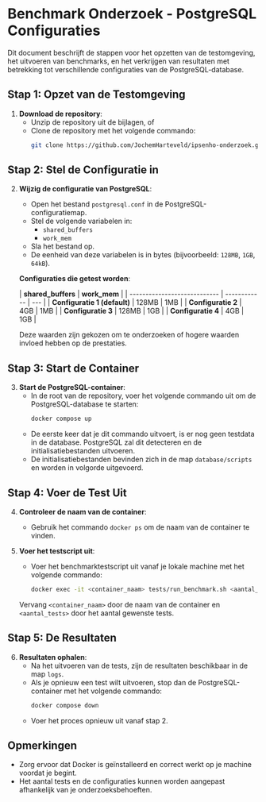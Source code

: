 # Benchmark Onderzoek - PostgreSQL Configuraties

Dit document beschrijft de stappen voor het opzetten van de testomgeving, het uitvoeren van benchmarks, en het verkrijgen van resultaten met betrekking tot verschillende configuraties van de PostgreSQL-database.

## Stap 1: Opzet van de Testomgeving

1. **Download de repository**:
   - Unzip de repository uit de bijlagen, of
   - Clone de repository met het volgende commando:
     ```bash
     git clone https://github.com/JochemHarteveld/ipsenho-onderzoek.git
     ```

## Stap 2: Stel de Configuratie in

2. **Wijzig de configuratie van PostgreSQL**:

   - Open het bestand `postgresql.conf` in de PostgreSQL-configuratiemap.
   - Stel de volgende variabelen in:
     - `shared_buffers`
     - `work_mem`
   - Sla het bestand op.
   - De eenheid van deze variabelen is in bytes (bijvoorbeeld: `128MB`, `1GB`, `64kB`).

   **Configuraties die getest worden**:

   | **shared_buffers**           | **work_mem** |
   | ---------------------------- | ------------ | --- |
   | **Configuratie 1 (default)** | 128MB        | 1MB |
   | **Configuratie 2**           | 4GB          | 1MB |
   | **Configuratie 3**           | 128MB        | 1GB |
   | **Configuratie 4**           | 4GB          | 1GB |

   Deze waarden zijn gekozen om te onderzoeken of hogere waarden invloed hebben op de prestaties.

## Stap 3: Start de Container

3. **Start de PostgreSQL-container**:
   - In de root van de repository, voer het volgende commando uit om de PostgreSQL-database te starten:
     ```bash
     docker compose up
     ```
   - De eerste keer dat je dit commando uitvoert, is er nog geen testdata in de database. PostgreSQL zal dit detecteren en de initialisatiebestanden uitvoeren.
   - De initialisatiebestanden bevinden zich in de map `database/scripts` en worden in volgorde uitgevoerd.

## Stap 4: Voer de Test Uit

4. **Controleer de naam van de container**:

   - Gebruik het commando `docker ps` om de naam van de container te vinden.

5. **Voer het testscript uit**:

   - Voer het benchmarktestscript uit vanaf je lokale machine met het volgende commando:
     ```bash
     docker exec -it <container_naam> tests/run_benchmark.sh <aantal_tests>
     ```

   Vervang `<container_naam>` door de naam van de container en `<aantal_tests>` door het aantal gewenste tests.

## Stap 5: De Resultaten

6. **Resultaten ophalen**:
   - Na het uitvoeren van de tests, zijn de resultaten beschikbaar in de map `logs`.
   - Als je opnieuw een test wilt uitvoeren, stop dan de PostgreSQL-container met het volgende commando:
     ```bash
     docker compose down
     ```
   - Voer het proces opnieuw uit vanaf stap 2.

## Opmerkingen

- Zorg ervoor dat Docker is geïnstalleerd en correct werkt op je machine voordat je begint.
- Het aantal tests en de configuraties kunnen worden aangepast afhankelijk van je onderzoeksbehoeften.
